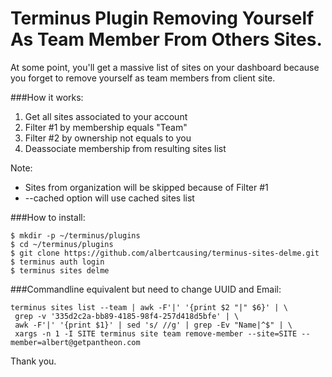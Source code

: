 # Terminus Plugin Removing Yourself As Team Member From Others Sites.

At some point, you'll get a massive list of sites on your dashboard 
because you forget to remove yourself as team members from client site. 

###How it works:
1. Get all sites associated to your account
2. Filter #1 by membership equals "Team"
3. Filter #2 by ownership not equals to you
4. Deassociate membership from resulting sites list

Note: 
- Sites from organization will be skipped because of Filter #1
- --cached option will use cached sites list

###How to install:
```
$ mkdir -p ~/terminus/plugins
$ cd ~/terminus/plugins
$ git clone https://github.com/albertcausing/terminus-sites-delme.git
$ terminus auth login
$ terminus sites delme
```

###Commandline equivalent but need to change UUID and Email:
```
terminus sites list --team | awk -F'|' '{print $2 "|" $6}' | \
 grep -v '335d2c2a-bb89-4185-98f4-257d418d5bfe' | \
 awk -F'|' '{print $1}' | sed 's/ //g' | grep -Ev "Name|^$" | \
 xargs -n 1 -I SITE terminus site team remove-member --site=SITE --member=albert@getpantheon.com
```

Thank you.
